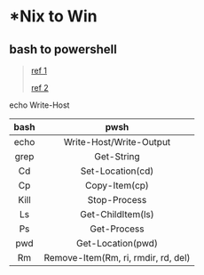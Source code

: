 # *Nix to Win

## bash to powershell

> [ref 1](https://virtualizationreview.com/articles/2020/07/27/bash-powershell-cheat-sheet.aspx)
>
> [ref 2](https://blog.ironmansoftware.com/daily-powershell/bash-powershell-cheatsheet/)

echo Write-Host

| bash |                pwsh                 |
| :--: | :---------------------------------: |
| echo |       Write-Host/Write-Output       |
| grep |             Get-String              |
|  Cd  |          Set-Location(cd)           |
|  Cp  |            Copy-Item(cp)            |
| Kill |            Stop-Process             |
|  Ls  |          Get-ChildItem(ls)          |
|  Ps  |             Get-Process             |
| pwd  |          Get-Location(pwd)          |
|  Rm  | Remove-Item(Rm, ri, rmdir, rd, del) |